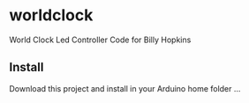 # worldclock
World Clock Led Controller Code for Billy Hopkins 


## Install
Download this project and install in your Arduino home folder ...
